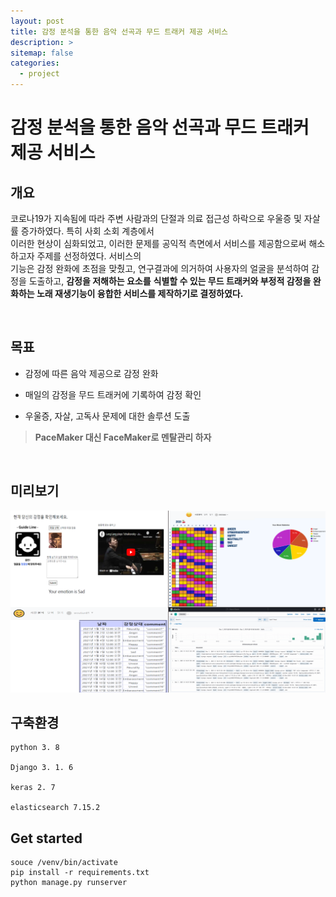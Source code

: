 ```yaml
---
layout: post
title: 감정 분석을 통한 음악 선곡과 무드 트래커 제공 서비스
description: >
sitemap: false
categories: 
  - project
---
```

# 감정 분석을 통한 음악 선곡과 무드 트래커 제공 서비스 


## 개요 

코로나19가 지속됨에 따라 주변 사람과의 단절과 의료 접근성 하락으로 우울증 및 자살률 증가하였다. 특히 사회 소회 계층에서  
이러한 현상이 심화되었고, 이러한 문제를 공익적 측면에서 서비스를 제공함으로써 해소하고자 주제를 선정하였다. 서비스의  
기능은 감정 완화에 초점을 맞췄고, 연구결과에 의거하여 사용자의 얼굴을 분석하여 감정을 도출하고, **감정을 저해하는 요소를** 
**식별할 수 있는 무드 트래커와 부정적 감정을 완화하는 노래 재생기능이 융합한 서비스를 제작하기로 결정하였다.**

<br>

## 목표 

* 감정에 따른 음악 제공으로 감정 완화

* 매일의 감정을 무드 트래커에 기록하여 감정 확인

* 우울증, 자살, 고독사 문제에 대한 솔루션 도출

> **PaceMaker 대신 FaceMaker로 멘탈관리 하자**

<br>

## 미리보기
![Overview](/assets/img/portfolio/1.moodtracker/overview.png)

## 구축환경
```
python 3. 8

Django 3. 1. 6

keras 2. 7

elasticsearch 7.15.2
```

## Get started
```
souce /venv/bin/activate
pip install -r requirements.txt
python manage.py runserver
```